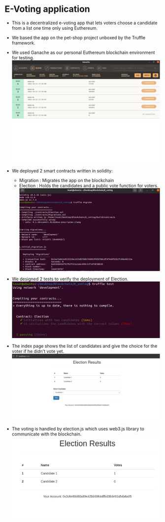 # E-Voting application

- This is a decentralized e-voting app that lets voters choose a candidate from a list one time only using Euthereum.
- We based the app on the pet-shop project unboxed by the Truffle framework.
- We used Ganache as our personal Euthereum blockchain environment for testing.
![Ganache](screenshots/01_ganache.png)
- We deployed 2 smart contracts written in solidity:
    - Migration : Migrates the app on the blockchain
    - Election : Holds the candidates and a public vote function for voters.
![migration](screenshots/02_migration.png)
- We designed 2 tests to verify the deployment of Election.
![test](screenshots/03_test.png)

- The index page shows the list of candidates and give the choice for the voter if he didn't vote yet.
![voting](screenshots/04_voting.png)

- The voting is handled by election.js which uses web3.js library to communicate with the blockchain.
![results](screenshots/05_results.png)
